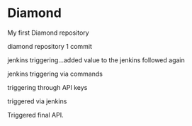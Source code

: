 # Diamond
My first Diamond repository

diamond repository 1 commit

jenkins triggering...added value to the jenkins followed again


jenkins triggering via commands

triggering through API keys

triggered via jenkins

Triggered final API.